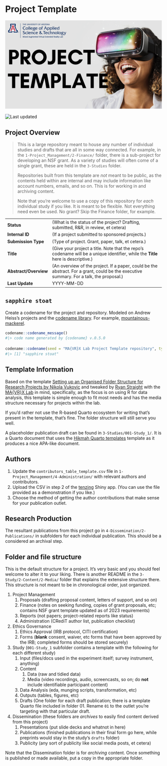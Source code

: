 # Project Template

![](4-Dissemination/3-Publicity/banner.png)

![Last
updated](https://img.shields.io/github/last-commit/mavrxlab/project-template.png)

<!-- Only edit README.qmd, never README.md! Rendering README.qmd will produce README.md. Format: gfm stands for "Github-flavored markdown. -->

## Project Overview

> This is a large repository meant to house any number of individual
> studies and drafts that are all in some way connected. For example, in
> the `1-Project_Management/2-Finance/` folder, there is a sub-project
> for developing an NSF grant. As a variety of studies will often come
> of a single grant, these are held in the `3-Studies` folder.
>
> Repositories built from this template are *not* meant to be public, as
> the contents held within are internal and may include information like
> account numbers, emails, and so on. This is for working in and
> archiving content.
>
> Note that you’re welcome to use a copy of this repository for *each*
> individual study if you like. It is meant to be flexible. Not
> everything need even be used. No grant? Skip the Finance folder, for
> example.

|                       |                                                                                                                                         |
|-----------------------|-----------------------------------------------------------------------------------------------------------------------------------------|
| **Status**            | (What is the status of the project? Drafting, submitted, R&R, in review, et cetera)                                                     |
| **Internal ID**       | (If a project submitted to sponsored projects.)                                                                                         |
| **Submission Type**   | (Type of project. Grant, paper, talk, et cetera.)                                                                                       |
| **Title**             | (Give your project a title. Note that the repo’s codename will be a unique identifier, while the **Title** here is descriptive.)        |
| **Abstract/Overview** | (An overview of the project. If a paper, could be the abstract. For a grant, could be the executive summary. For a talk, the proposal.) |
| **Last Update**       | YYYY-MM-DD                                                                                                                              |

## `sapphire stoat`

Create a codename for the project and repository. Modeled on Andrew
Heiss’s projects and the [codename
library](http://svmiller.com/codename/). For example,
[mountainous-mackerel](https://github.com/andrewheiss/mountainous-mackerel#%EF%B8%8F-note-on-mountainous-mackerel-project-name).

``` r
codename::codename_message()
#|> code name generated by {codename} v.0.5.0

codename::codename(seed = "MA{VR}X Lab Project Template repository", type = "ubuntu")
#|> [1] "sapphire stoat"
```

<!-- 
# This chunk is informational only and can be removed after forking.
# It displays the _INFO.qmd file contents in the README.
-->

## Template Information

Based on the template [Setting up an Organised Folder Structure for
Research Projects by Nikola
Vukovic](http://www.nikola.me/folder_structure.html) and tweaked by
[Ryan Straight](https://github.com/ryanstraight) with the [MA{VR}X
Lab](https://mavrxlab.org) in mind, specifically, as the focus is on
using R for data analysis, this template is simple enough to fit most
needs and has the media structure necessary for projects within the lab.

If you’d rather not use the R-based Quarto ecosystem for writing that’s
present in the template, that’s fine. The folder structure will still
serve you well.

A placeholder publication draft can be found in
`3-Studies/001-Study_1/`. It is a Quarto document that uses the [Hikmah
Quarto templates](https://github.com/andrewheiss/hikmah-academic-quarto)
template as it produces a nice APA-like document.

## Authors

1.  Update the `contributors_table_template.csv` file in
    `1-Project_Management/4-Administration/` with relevant authors and
    contributors.
2.  Upload the CSV in step 2 of the
    [tenzing](https://rollercoaster.shinyapps.io/tenzing/) Shiny app.
    (You can use the file provided as a demonstration if you like.)
3.  Choose the method of getting the author contributions that make
    sense for your publication outlet.

## Research Production

The resultant publications from this project go in
`4-Dissemination/2-Publications/` in subfolders for each individual
publication. This should be a considered an archival step.

## Folder and file structure

This is the default structure for a project. It’s very basic and you
should feel welcome to alter it to your liking. There is another README
in the `3-Study/2-Content/2-Media/` folder that explains the extensive
structure there. This structure is not meant to be in chronological
order, just organized.

1.  Project Management
    1.  Proposals (drafting proposal content, letters of support, and so
        on)
    2.  Finance (notes on seeking funding, copies of grant proposals,
        etc; contains NSF grant template updated as of 2023
        requirements)
    3.  Reports (not papers; project-related reports like status)
    4.  Administration (CRediT author list, publication checklist)
2.  Ethics Governance
    1.  Ethics Approval (IRB protocol, CITI certification)
    2.  Forms (**blank** consent, waiver, etc forms that have been
        approved by the IRB; completed forms should be stored securely)
3.  Study (`001-Study_1` subfolder contains a template with the
    following for each different study)
    1.  Input (files/docs used in the experiment itself; survey
        instrument, anything)
    2.  Content
        1.  Data (raw and tidied data)
        2.  Media (video recordings, audio, screencasts, so on; do
            **not** include identifiable participant content)
    3.  Data Analysis (eda, munging scripts, transformation, etc)
    4.  Outputs (tables, figures, etc)
    5.  Drafts (One folder for each draft publication; there is a
        template Quarto file included in folder 01. Rename `01` to the
        outlet you’re targeting with that particular draft.
4.  Dissemination (these folders are *archives* to easily find content
    derived from this project)
    1.  Presentations (put slide decks and whatnot in here)
    2.  Publications (finished publications in their final form go here,
        while preprints would stay in the study’s `drafts` folder)
    3.  Publicity (any sort of publicity like social media posts, et
        cetera)

Note that the Dissemination folder is for *archiving* content. Once
something is published or made available, put a copy in the appropriate
folder.
